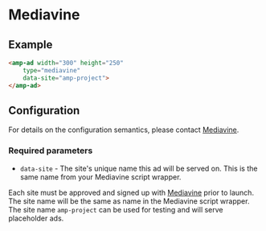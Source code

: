 <!---
Copyright 2016 The AMP HTML Authors. All Rights Reserved.

Licensed under the Apache License, Version 2.0 (the "License");
you may not use this file except in compliance with the License.
You may obtain a copy of the License at

      http://www.apache.org/licenses/LICENSE-2.0

Unless required by applicable law or agreed to in writing, software
distributed under the License is distributed on an "AS-IS" BASIS,
WITHOUT WARRANTIES OR CONDITIONS OF ANY KIND, either express or implied.
See the License for the specific language governing permissions and
limitations under the License.
-->

# Mediavine

## Example

```html
<amp-ad width="300" height="250"
    type="mediavine"
    data-site="amp-project">
</amp-ad>
```

## Configuration

For details on the configuration semantics, please contact [Mediavine](http://www.mediavine.com).

### Required parameters

* `data-site` - The site's unique name this ad will be served on. This is the same name from your Mediavine script wrapper.

Each site must be approved and signed up with [Mediavine](http://www.mediavine.com) prior to launch. The site name will be the same as name in the Mediavine script wrapper. The site name `amp-project` can be used for testing and will serve placeholder ads.
